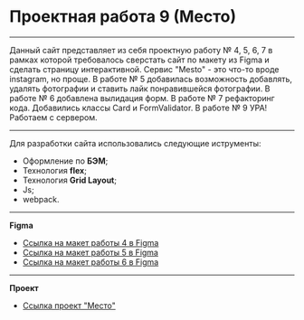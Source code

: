 # Проектная работа 9 (Место)
---
Данный сайт представляет из себя проектную работу № 4, 5, 6, 7 в рамках которой требовалось сверстать сайт по макету из Figma и сделать страницу интерактивной.
Сервис "Mesto" - это что-то вроде instagram, но проще.
В работе № 5 добавилась возможность добавлять, удалять фотографии и ставить лайк понравившейся фотографии.
В работе № 6 добавлена вылидация форм.
В работе № 7 рефакторинг кода. Добавились классы Card и FormValidator.
В работе № 9 УРА! Работаем с сервером.

---
Для разработки сайта использовались следующие иструменты:  
* Оформление по **БЭМ**;
* Технология **flex**;
* Технология **Grid Layout**;
* Js;
* webpack.
---
**Figma**

* [Ссылка на макет работы 4 в Figma](https://www.figma.com/file/2cn9N9jSkmxD84oJik7xL7/JavaScript.-Sprint-4?node-id=0%3A1)
* [Ссылка на макет работы 5 в Figma](https://www.figma.com/file/bjyvbKKJN2naO0ucURl2Z0/JavaScript.-Sprint-5?node-id=50160%3A110)
* [Ссылка на макет работы 6 в Figma](https://www.figma.com/file/bjyvbKKJN2naO0ucURl2Z0/JavaScript.-Sprint-5?node-id=50160%3A110)
---
**Проект**

* [Ссылка проект "Место"](https://sokolovskiyaa.github.io/mesto/index.html)
